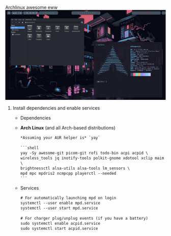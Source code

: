 Archlinux awesome eww
![Deja una estrella. Comparte.](https://github.com/m4teoarg/bspwm-archlinux/blob/main/images/dotfile.png)
 1. Install dependencies and enable services

      + Dependencies

      - **Arch Linux** (and all Arch-based distributions)

            *Assuming your AUR helper is* `yay`

            ```shell
            yay -Sy awesome-git picom-git rofi todo-bin acpi acpid \
            wireless_tools jq inotify-tools polkit-gnome xdotool xclip maim \
            brightnessctl alsa-utils alsa-tools lm_sensors \
            mpd mpc mpdris2 ncmpcpp playerctl --needed 
            ```

      + Services

         ```shell
         # For automatically launching mpd on login
         systemctl --user enable mpd.service
         systemctl --user start mpd.service

         # For charger plug/unplug events (if you have a battery)
         sudo systemctl enable acpid.service
         sudo systemctl start acpid.service
         ```
